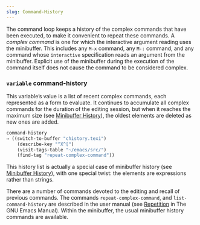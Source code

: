 ```yaml
---
slug: Command-History
---
```


The command loop keeps a history of the complex commands that have been executed, to make it convenient to repeat these commands. A *complex command* is one for which the interactive argument reading uses the minibuffer. This includes any `M-x` command, any `M-:` command, and any command whose `interactive` specification reads an argument from the minibuffer. Explicit use of the minibuffer during the execution of the command itself does not cause the command to be considered complex.

### <span className="tag variable">`variable`</span> **command-history**

This variable’s value is a list of recent complex commands, each represented as a form to evaluate. It continues to accumulate all complex commands for the duration of the editing session, but when it reaches the maximum size (see [Minibuffer History](Minibuffer-History)), the oldest elements are deleted as new ones are added.

```lisp
command-history
⇒ ((switch-to-buffer "chistory.texi")
    (describe-key "^X^[")
    (visit-tags-table "~/emacs/src/")
    (find-tag "repeat-complex-command"))
```

This history list is actually a special case of minibuffer history (see [Minibuffer History](Minibuffer-History)), with one special twist: the elements are expressions rather than strings.

There are a number of commands devoted to the editing and recall of previous commands. The commands `repeat-complex-command`, and `list-command-history` are described in the user manual (see [Repetition](https://www.gnu.org/software/emacs/manual/html_mono/emacs.html#Repetition) in The GNU Emacs Manual). Within the minibuffer, the usual minibuffer history commands are available.
